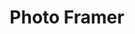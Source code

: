 ---
title: Photo Framer
years: 2023
githubUrl: https://github.com/jacoacoacob/photo-framer
homepageUrl: https://jacoacoacob.github.io/photo-framer/
---